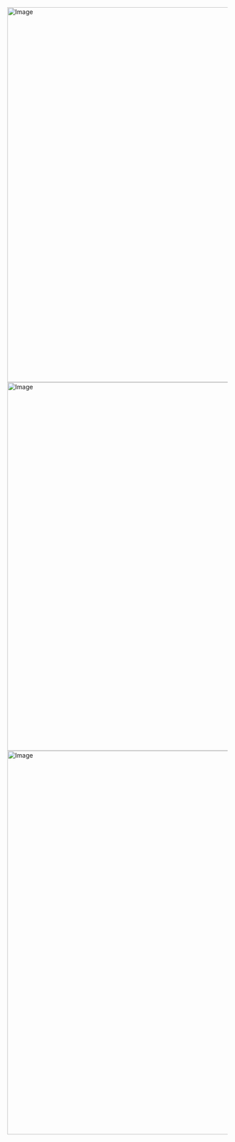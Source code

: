 <img width="1911" height="857" alt="Image" src="https://github.com/user-attachments/assets/5ad77f52-f205-4f38-ab04-42ed6f145dd9" />
<img width="1891" height="842" alt="Image" src="https://github.com/user-attachments/assets/48320147-87c6-4a62-ac59-1e1e89b11351" />

<img width="1918" height="877" alt="Image" src="https://github.com/user-attachments/assets/df457d43-08fe-4f4b-b4d9-0457f3022f90" />
